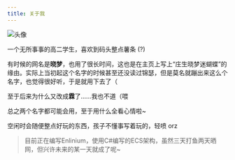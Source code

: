 ```yaml
---
title: 关于我
---
```


![头像](https://avatars.githubusercontent.com/u/189501925?v=4)

一个无所事事的高二学生，喜欢到码头整点薯条 (?)

有时候的网名是**晓梦**，也用了很长时间，这也是在主页上写上“庄生晓梦迷蝴蝶”的缘由。实际上当初起这个名字的时候甚至还没读过锦瑟，但是莫名就蹦出来这么个名字，也觉得很好听，于是就用下去了（

至于后来为什么又改成**霖**了......我也不道（喂

总之两个名字都可能会用，至于用什么全看心情啦~

空闲时会随便整点好玩的东西，孩子不懂事写着玩的，轻喷 orz

>目前正在编写Enlinium，使用C#编写的ECS架构，虽然三天打鱼两天晒网，但兴许未来的某一天就成了呢~
